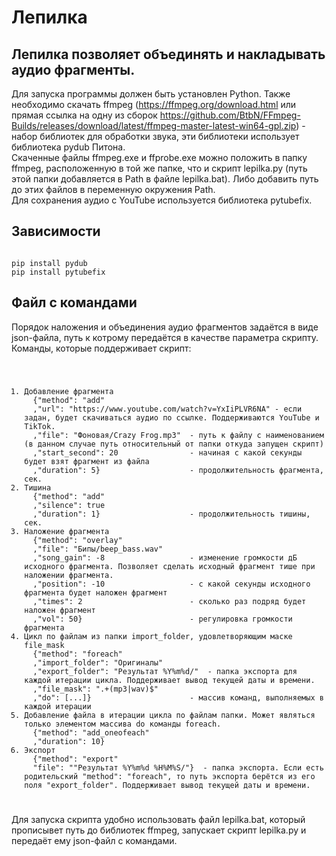 # Лепилка
## Лепилка позволяет объединять и накладывать аудио фрагменты.
Для запуска программы должен быть установлен Python. Также необходимо скачать ffmpeg (https://ffmpeg.org/download.html или прямая ссылка на одну из сборок https://github.com/BtbN/FFmpeg-Builds/releases/download/latest/ffmpeg-master-latest-win64-gpl.zip) - набор библиотек для обработки звука, эти библиотеки использует библиотека pydub Питона.<br>
Скаченные файлы ffmpeg.exe и ffprobe.exe можно положить в папку ffmpeg, расположенную в той же папке, что и скрипт lepilka.py (путь этой папки добавляется в Path в файле lepilka.bat). Либо добавить путь до этих файлов в переменную окружения Path.<br>
Для сохранения аудио с YouTube используется библиотека pytubefix.<br>

## Зависимости
<code>
pip install pydub
pip install pytubefix
</code>

## Файл с командами
Порядок наложения и объединения аудио фрагментов задаётся в виде json-файла, путь к котрому передаётся в качестве параметра скрипту.
Команды, которые поддерживает скрипт:
<code>
<ol>
<li>Добавление фрагмента
  {"method": "add"
  ,"url": "https://www.youtube.com/watch?v=YxIiPLVR6NA" - если задан, будет скачиваться аудио по ссылке. Поддерживаются YouTube и TikTok.
  ,"file": "Фоновая/Crazy Frog.mp3"  - путь к файлу с наименованием (в данном случае путь относительный от папки откуда запущен скрипт)
  ,"start_second": 20                - начиная с какой секунды будет взят фрагмент из файла
  ,"duration": 5}                    - продолжительность фрагмента, сек.
<li>Тишина
  {"method": "add"
  ,"silence": true
  ,"duration": 1}                    - продолжительность тишины, сек.
<li>Наложение фрагмента 
  {"method": "overlay"
  ,"file": "Бипы/beep_bass.wav"
  ,"song_gain": -8                   - изменение громкости дБ исходного фрагмента. Позволяет сделать исходный фрагмент тише при наложении фрагмента.
  ,"position": -10                   - с какой секунды исходного фрагмента будет наложен фрагмент
  ,"times": 2                        - сколько раз подряд будет наложен фрагмент
  ,"vol": 50}                        - регулировка громкости фрагмента
<li>Цикл по файлам из папки import_folder, удовлетворяющим маске file_mask
  {"method": "foreach"
  ,"import_folder": "Оригиналы"
  ,"export_folder": "Результат %Y%m%d/"  - папка экспорта для каждой итерации цикла. Поддерживает вывод текущей даты и времени.
  ,"file_mask": ".+(mp3|wav)$"
  ,"do": [...]}                      - массив команд, выполняемых в каждой итерации
<li>Добавление файла в итерации цикла по файлам папки. Может являться только элементом массива do команды foreach.
  {"method": "add_oneofeach"
  ,"duration": 10}
<li>Экспорт
  {"method": "export"
  "file": ""Результат %Y%m%d %H%M%S/"}  - папка экспорта. Если есть родительский "method": "foreach", то путь экспорта берётся из его поля "export_folder". Поддерживает вывод текущей даты и времени.
</ol>
</code>

Для запуска скрипта удобно использовать файл lepilka.bat, который прописывет путь до библиотек ffmpeg, запускает скрипт lepilka.py и передаёт ему json-файл с командами.
